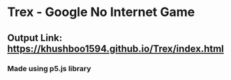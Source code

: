 # Trex - Google No Internet Game
## Output Link: https://khushboo1594.github.io/Trex/index.html
### Made using p5.js library
